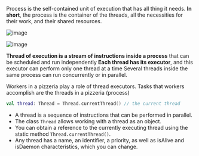Process is the self-contained unit of execution that has all thing it needs.
**In short**, the process is the container of the threads, all the necessities for their work, and their shared resources.


![image](https://user-images.githubusercontent.com/63263301/198831110-2de21967-ccb1-4d12-a420-5f99cc6093f5.png)

![image](https://user-images.githubusercontent.com/63263301/198831115-dda1753a-4bce-4290-9c85-85b9f3d1404c.png)


**Thread of execution is a stream of instructions inside a process** that can be scheduled and run independently
**Each thread has its executor**, and this executor can perform only one thread at a time
Several threads inside the same process can run concurrently or in parallel.

Workers in a pizzeria play a role of thread executors. Tasks that workers accomplish are the threads in a pizzeria (process)

```kotlin
val thread: Thread = Thread.currentThread() // the current thread
```


- A thread is a sequence of instructions that can be performed in parallel.
- The class ```Thread``` allows working with a thread as an object.
- You can obtain a reference to the currently executing thread using the static method ```Thread.currentThread()```.
- Any thread has a name, an identifier, a priority, as well as isAlive and isDaemon characteristics, which you can change.
